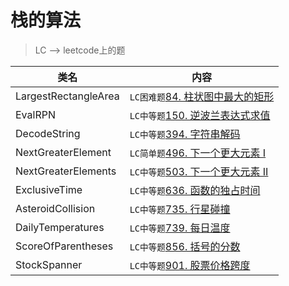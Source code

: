 # 栈的算法  
> LC --> leetcode上的题

类名|内容
---|---
LargestRectangleArea  | `LC困难题`[84. 柱状图中最大的矩形](https://leetcode-cn.com/problems/largest-rectangle-in-histogram/)
EvalRPN               | `LC中等题`[150. 逆波兰表达式求值](https://leetcode-cn.com/problems/evaluate-reverse-polish-notation/)
DecodeString          | `LC中等题`[394. 字符串解码](https://leetcode-cn.com/problems/decode-string/)
NextGreaterElement    | `LC简单题`[496. 下一个更大元素 I](https://leetcode-cn.com/problems/next-greater-element-i/)
NextGreaterElements   | `LC中等题`[503. 下一个更大元素 II](https://leetcode-cn.com/problems/next-greater-element-ii/)
ExclusiveTime         | `LC中等题`[636. 函数的独占时间](https://leetcode-cn.com/problems/exclusive-time-of-functions/)
AsteroidCollision     | `LC中等题`[735. 行星碰撞](https://leetcode-cn.com/problems/asteroid-collision/)
DailyTemperatures     | `LC中等题`[739. 每日温度](https://leetcode-cn.com/problems/daily-temperatures/)
ScoreOfParentheses    | `LC中等题`[856. 括号的分数](https://leetcode-cn.com/problems/score-of-parentheses/)
StockSpanner          | `LC中等题`[901. 股票价格跨度](https://leetcode-cn.com/problems/online-stock-span/)
